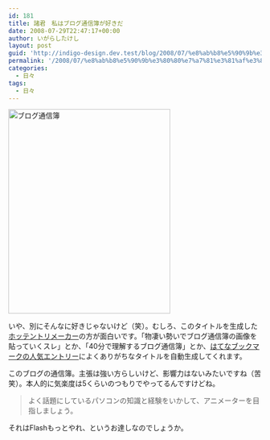 ```yaml
---
id: 181
title: 諸君　私はブログ通信簿が好きだ
date: 2008-07-29T22:47:17+00:00
author: いがらしたけし
layout: post
guid: 'http://indigo-design.dev.test/blog/2008/07/%e8%ab%b8%e5%90%9b%e3%80%80%e7%a7%81%e3%81%af%e3%83%96%e3%83%ad%e3%82%b0%e9%80%9a%e4%bf%a1%e7%b0%bf%e3%81%8c%e5%a5%bd%e3%81%8d%e3%81%a0/'
permalink: '/2008/07/%e8%ab%b8%e5%90%9b%e3%80%80%e7%a7%81%e3%81%af%e3%83%96%e3%83%ad%e3%82%b0%e9%80%9a%e4%bf%a1%e7%b0%bf%e3%81%8c%e5%a5%bd%e3%81%8d%e3%81%a0/'
categories:
  - 日々
tags:
  - 日々
---
```

<p><a href="http://photozou.jp/photo/show/120767/11238513"><img src="http://art8.photozou.jp/pub/767/120767/photo/11238513.png" alt="ブログ通信簿" width="322" height="406" style="border:0" /></a></p><p>いや、別にそんなに好きじゃないけど（笑）。むしろ、このタイトルを生成した<a href="http://pha22.net/hotentry/">ホッテントリメーカー</a>の方が面白いです。「物凄い勢いでブログ通信簿の画像を貼っていくスレ」とか、「40分で理解するブログ通信簿」とか、<a href="http://b.hatena.ne.jp/hotentry">はてなブックマークの人気エントリー</a>によくありがちなタイトルを自動生成してくれます。</p><p>このブログの通信簿。主張は強い方らしいけど、影響力はないみたいですね（苦笑）。本人的に気楽度は5くらいのつもりでやってるんですけどね。</p><blockquote>よく話題にしているパソコンの知識と経験をいかして、アニメーターを目指しましょう。</blockquote><p>それはFlashもっとやれ、というお達しなのでしょうか。</p>